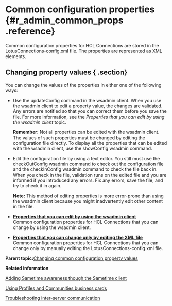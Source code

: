 # Common configuration properties {#r_admin_common_props .reference}

Common configuration properties for HCL Connections are stored in the LotusConnections-config.xml file. The properties are represented as XML elements.

## Changing property values { .section}

You can change the values of the properties in either one of the following ways:

-   Use the updateConfig command in the wsadmin client. When you use the wsadmin client to edit a property value, the changes are validated. Any errors are notified so that you can correct them before you save the file. For more information, see the *Properties that you can edit by using the wsadmin client* topic.

    **Remember:** Not all properties can be edited with the wsadmin client. The values of such properties must be changed by editing the configuration file directly. To display all the properties that can be edited with the wsadmin client, use the showConfig wsadmin command.

-   Edit the configuration file by using a text editor. You still must use the checkOutConfig wsadmin command to check out the configuration file and the checkInConfig wsadmin command to check the file back in. When you check in the file, validation runs on the edited file and you are informed if you introduced any errors. Fix any errors, save the file, and try to check it in again.

    **Note:** This method of editing properties is more error-prone than using the wsadmin client because you might inadvertently edit other content in the file.



-   **[Properties that you can edit by using the wsadmin client](../admin/r_admin_common_props_wsadmin.md)**  
Common configuration properties for HCL Connections that you can change by using the wsadmin client.
-   **[Properties that you can change only by editing the XML file](../admin/r_admin_common_props_edit-xml.md)**  
Common configuration properties for HCL Connections that you can change only by manually editing the LotusConnections-config.xml file.

**Parent topic:**[Changing common configuration property values](../admin/t_admin_common_changing_config.md)

**Related information**  


[Adding Sametime awareness though the Sametime client](../admin/t_admin_common_add_st_awareness.md)

[Using Profiles and Communities business cards](../customize/c_admin_profiles_biz_cards.md)

[Troubleshooting inter-server communication](../troubleshoot/t_troubleshooting_server_communication.md)

